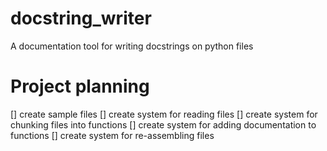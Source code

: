 # docstring_writer
A documentation tool for writing docstrings on python files


# Project planning
[] create sample files
[] create system for reading files
[] create system for chunking files into functions
[] create system for adding documentation to functions
[] create system for re-assembling files
